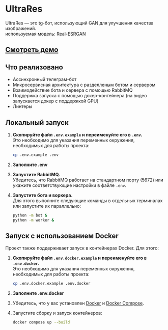 # UltraRes

UltraRes — это tg-бот, использующий GAN для улучшения качества изображений. \
используемая модель: Real-ESRGAN


## [Смотреть демо](https://www.youtube.com/watch?v=yTWLqp9LG9o)
## Что реализовано
* Ассинхронный телеграм-бот
* Микросервисная архитектура с разделленым ботом и сервером
* Взаимодействие бота и сервера с помощью RabbitMQ
* Поддержка запуска с помощью докер-контейнера (на видео запускается докер с поддержкой GPU)
* Линтеры

## Локальный запуск

1. **Скопируйте файл `.env.example` и переименуйте его в `.env`.**  
   Это необходимо для указания переменных окружения, необходимых для работы проекта:
   ```bash
   cp .env.example .env
   ```
2. **Заполните .env**
3. **Запустите RabbitMQ.**  
   Убедитесь, что RabbitMQ работает на стандартном порту (5672) или укажите соответствующие настройки в файле `.env`.


4. **Запустите бота и воркера.**  
   Для этого выполните следующие команды в отдельных терминалах или запустите их параллельно:
   ```bash
   python -m bot &
   python -m worker &
   ```

## Запуск с использованием Docker

Проект также поддерживает запуск в контейнерах Docker. Для этого:

1. **Скопируйте файл `.env.docker.example` и переименуйте его в `.env.docker`.**  
   Это необходимо для указания переменных окружения, необходимых для работы проекта:
   ```bash
   cp .env.docker.example .env.docker
   ```
2. **Заполните .env.docker**


1. Убедитесь, что у вас установлен [Docker](https://www.docker.com/) и [Docker Compose](https://docs.docker.com/compose/).

2. Запустите сборку и запуск контейнеров:
   ```bash
   docker compose up --build
   ```